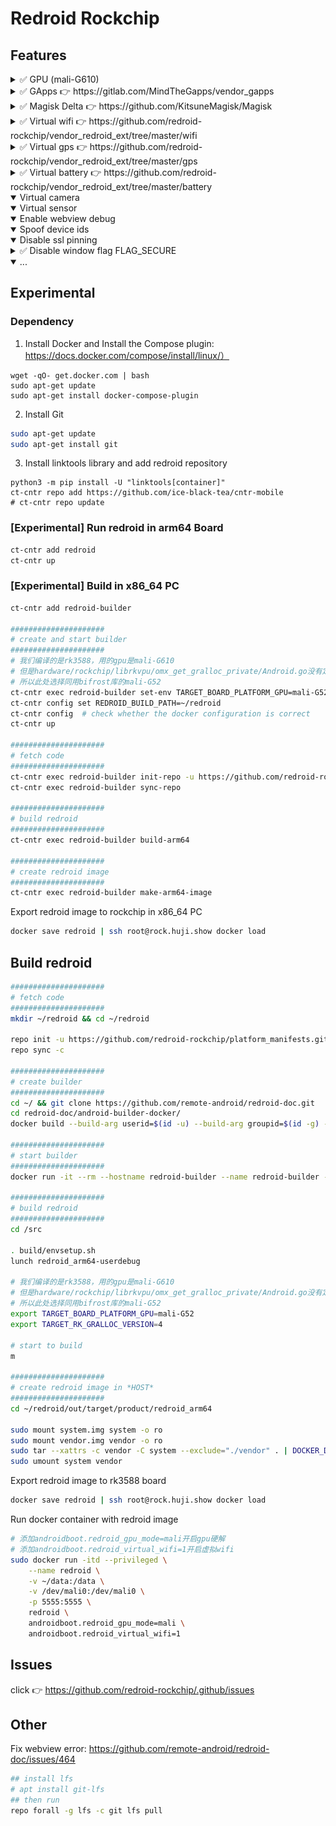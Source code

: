 # Redroid Rockchip

## Features


<details>
<summary> ✅ GPU (mali-G610) </summary>

<img src="https://raw.githubusercontent.com/redroid-rockchip/.github/main/images/mali.png"/>
</details>


<details>
<summary> ✅ GApps 👉 https://gitlab.com/MindTheGapps/vendor_gapps </summary>

<img src="https://raw.githubusercontent.com/redroid-rockchip/.github/main/images/gapps.png" width="432px" height="768px"/>
</details>


<details>
<summary> ✅ Magisk Delta 👉 https://github.com/KitsuneMagisk/Magisk </summary>

<img src="https://raw.githubusercontent.com/redroid-rockchip/.github/main/images/magisk.png" width="432px" height="768px"/>
</details>


<details>
<summary> ✅ Virtual wifi 👉 https://github.com/redroid-rockchip/vendor_redroid_ext/tree/master/wifi </summary>

##### Required
1. `mac80211_hwsim` kernel module in host
2. switch to `iptables-legacy` in host

<img src="https://raw.githubusercontent.com/redroid-rockchip/.github/main/images/wifi.png" width="432px" height="768px"/>
</details>


<details>
<summary> ✅ Virtual gps 👉 https://github.com/redroid-rockchip/vendor_redroid_ext/tree/master/gps </summary>

##### Update latitude and longitude
```bash
adb shell 'echo "LatitudeDegrees=30.281026818001678" > /data/vendor/gps/gnss'
adb shell 'echo "LongitudeDegrees=120.01934876982831" >> /data/vendor/gps/gnss'
adb shell 'echo "AltitudeMeters=1.60062531" >> /data/vendor/gps/gnss'
adb shell 'echo "BearingDegrees=0" >> /data/vendor/gps/gnss'
adb shell 'echo "SpeedMetersPerSec=0" >> /data/vendor/gps/gnss'
```

<img src="https://raw.githubusercontent.com/redroid-rockchip/.github/main/images/gps.png" width="432px" height="768px"/>
</details>


<details>
<summary> ✅ Virtual battery 👉 https://github.com/redroid-rockchip/vendor_redroid_ext/tree/master/battery </summary>

##### Update battery capacity
```bash
adb shell 'echo 88 > /data/vendor/battery/power_supply/battery/capacity'
```

<img src="https://raw.githubusercontent.com/redroid-rockchip/.github/main/images/battery.png" width="432px" height="768px"/>
</details>


<details open>
<summary> Virtual camera </summary>
</details>


<details open>
<summary> Virtual sensor </summary>
</details>


<details open>
<summary> Enable webview debug </summary>
</details>


<details open>
<summary> Spoof device ids </summary>
</details>


<details open>
<summary> Disable ssl pinning </summary>
</details>


<details>
<summary> ✅ Disable window flag FLAG_SECURE </summary>
</details>


<details open>
<summary> ... </summary>
</details>


## Experimental

### Dependency

1. Install Docker and Install the Compose plugin: https://docs.docker.com/compose/install/linux/）

```
wget -qO- get.docker.com | bash
sudo apt-get update
sudo apt-get install docker-compose-plugin
```

2. Install Git

```bash
sudo apt-get update
sudo apt-get install git
```

3. Install linktools library and add redroid repository

```
python3 -m pip install -U "linktools[container]"
ct-cntr repo add https://github.com/ice-black-tea/cntr-mobile
# ct-cntr repo update
```

### [Experimental] Run redroid in arm64 Board

```bash
ct-cntr add redroid
ct-cntr up
```

### [Experimental] Build in x86_64 PC

```bash
ct-cntr add redroid-builder

#####################
# create and start builder
#####################
# 我们编译的是rk3588，用的gpu是mali-G610
# 但是hardware/rockchip/librkvpu/omx_get_gralloc_private/Android.go没有定义mali-G610
# 所以此处选择同用bifrost库的mali-G52
ct-cntr exec redroid-builder set-env TARGET_BOARD_PLATFORM_GPU=mali-G52 TARGET_RK_GRALLOC_VERSION=4
ct-cntr config set REDROID_BUILD_PATH=~/redroid
ct-cntr config  # check whether the docker configuration is correct
ct-cntr up

#####################
# fetch code
#####################
ct-cntr exec redroid-builder init-repo -u https://github.com/redroid-rockchip/platform_manifests.git -b redroid-12.0.0
ct-cntr exec redroid-builder sync-repo

#####################
# build redroid
#####################
ct-cntr exec redroid-builder build-arm64

#####################
# create redroid image
#####################
ct-cntr exec redroid-builder make-arm64-image
```

Export redroid image to rockchip in x86_64 PC
```bash
docker save redroid | ssh root@rock.huji.show docker load
```

## Build redroid

```bash
#####################
# fetch code
#####################
mkdir ~/redroid && cd ~/redroid

repo init -u https://github.com/redroid-rockchip/platform_manifests.git -b redroid-12.0.0 --depth=1 --git-lfs
repo sync -c

#####################
# create builder
#####################
cd ~/ && git clone https://github.com/remote-android/redroid-doc.git
cd redroid-doc/android-builder-docker/
docker build --build-arg userid=$(id -u) --build-arg groupid=$(id -g) --build-arg username=$(id -un) -t redroid-builder .

#####################
# start builder
#####################
docker run -it --rm --hostname redroid-builder --name redroid-builder -v ~/redroid:/src redroid-builder

#####################
# build redroid
#####################
cd /src

. build/envsetup.sh
lunch redroid_arm64-userdebug

# 我们编译的是rk3588，用的gpu是mali-G610
# 但是hardware/rockchip/librkvpu/omx_get_gralloc_private/Android.go没有定义mali-G610
# 所以此处选择同用bifrost库的mali-G52
export TARGET_BOARD_PLATFORM_GPU=mali-G52
export TARGET_RK_GRALLOC_VERSION=4

# start to build
m

#####################
# create redroid image in *HOST*
#####################
cd ~/redroid/out/target/product/redroid_arm64

sudo mount system.img system -o ro
sudo mount vendor.img vendor -o ro
sudo tar --xattrs -c vendor -C system --exclude="./vendor" . | DOCKER_DEFAULT_PLATFORM=linux/arm64 docker import -c 'ENTRYPOINT ["/init", "androidboot.hardware=redroid"]' - redroid
sudo umount system vendor
```

Export redroid image to rk3588 board
```bash
docker save redroid | ssh root@rock.huji.show docker load
```

Run docker container with redroid image
```bash
# 添加androidboot.redroid_gpu_mode=mali开启gpu硬解
# 添加androidboot.redroid_virtual_wifi=1开启虚拟wifi
sudo docker run -itd --privileged \
    --name redroid \
    -v ~/data:/data \
    -v /dev/mali0:/dev/mali0 \
    -p 5555:5555 \
    redroid \
    androidboot.redroid_gpu_mode=mali \
    androidboot.redroid_virtual_wifi=1
```

## Issues

click 👉 https://github.com/redroid-rockchip/.github/issues

## Other

Fix webview error: https://github.com/remote-android/redroid-doc/issues/464
```bash
## install lfs
# apt install git-lfs
## then run
repo forall -g lfs -c git lfs pull
```
